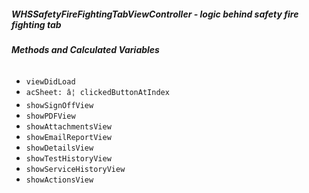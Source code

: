 ##### **WHSSafetyFireFightingTabViewController** - logic behind safety fire fighting tab

###### **Methods and Calculated Variables**
- `viewDidLoad`
- `acSheet: â¦ clickedButtonAtIndex`
- `showSignOffView`
- `showPDFView`
- `showAttachmentsView`
- `showEmailReportView`
- `showDetailsView`
- `showTestHistoryView`
- `showServiceHistoryView`
- `showActionsView`